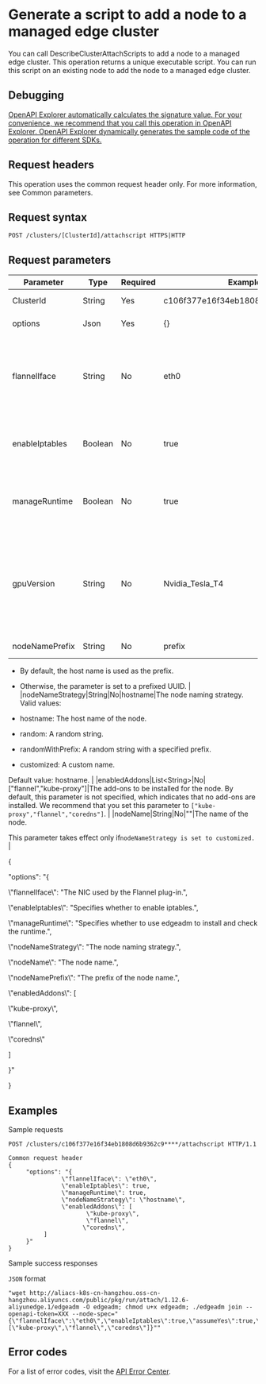 # Generate a script to add a node to a managed edge cluster

You can call DescribeClusterAttachScripts to add a node to a managed edge cluster. This operation returns a unique executable script. You can run this script on an existing node to add the node to a managed edge cluster.

## Debugging

[OpenAPI Explorer automatically calculates the signature value. For your convenience, we recommend that you call this operation in OpenAPI Explorer. OpenAPI Explorer dynamically generates the sample code of the operation for different SDKs.](https://api.aliyun.com/#product=CS&api=DescribeClusterAttachScripts&type=ROA&version=2015-12-15)

## Request headers

This operation uses the common request header only. For more information, see Common parameters.

## Request syntax

```
POST /clusters/[ClusterId]/attachscript HTTPS|HTTP
```

## Request parameters

|Parameter|Type|Required|Example|Description|
|---------|----|--------|-------|-----------|
|ClusterId|String|Yes|c106f377e16f34eb1808d6b9362c9\*\*\*\*|The ID of the cluster. |
|options|Json|Yes|\{\}|The node configurations. |
|flannelIface|String|No|eth0|The name of the network interface card \(NIC\) that is used by the Flannel plug-in. Default value: eth0. |
|enableIptables|Boolean|No|true|Specifies whether to enable iptables. Default value: true. |
|manageRuntime|Boolean|No|true|Specifies whether to use edgeadm to install and check the runtime. |
|gpuVersion|String|No|Nvidia\_Tesla\_T4|Specifies whether the node is a GPU node. By default, this parameter is not specified. Currently, Nvidia\_Tesla\_T4 is supported. |
|nodeNamePrefix|String|No|prefix|The prefix of the node name.

 -   By default, the host name is used as the prefix.
-   Otherwise, the parameter is set to a prefixed UUID. |
|nodeNameStrategy|String|No|hostname|The node naming strategy. Valid values:

 -   hostname: The host name of the node.
-   random: A random string.
-   randomWithPrefix: A random string with a specified prefix.
-   customized: A custom name.

 Default value: hostname. |
|enabledAddons|List<String\>|No|\["flannel","kube-proxy"\]|The add-ons to be installed for the node. By default, this parameter is not specified, which indicates that no add-ons are installed. We recommend that you set this parameter to `["kube-proxy","flannel","coredns"]`. |
|nodeName|String|No|""|The name of the node.

 This parameter takes effect only if`nodeNameStrategy is set to customized.` |

\{

"options": "\{

\\"flannelIface\\": "The NIC used by the Flannel plug-in.",

\\"enableIptables\\": "Specifies whether to enable iptables.",

\\"manageRuntime\\": "Specifies whether to use edgeadm to install and check the runtime.",

\\"nodeNameStrategy\\": "The node naming strategy.",

\\"nodeName\\": "The node name.",

\\"nodeNamePrefix\\": "The prefix of the node name.",

\\"enabledAddons\\": \[

\\"kube-proxy\\",

\\"flannel\\",

\\"coredns\\"

\]

\}"

\}

## Examples

Sample requests

```
POST /clusters/c106f377e16f34eb1808d6b9362c9****/attachscript HTTP/1.1

Common request header
{
     "options": "{
               \"flannelIface\": \"eth0\",
               \"enableIptables\": true,
               \"manageRuntime\": true,
               \"nodeNameStrategy\": \"hostname\",
               \"enabledAddons\": [
                      \"kube-proxy\",
                      \"flannel\",
                     \"coredns\",
          ]
     }"
}
```

Sample success responses

`JSON` format

```
"wget http://aliacs-k8s-cn-hangzhou.oss-cn-hangzhou.aliyuncs.com/public/pkg/run/attach/1.12.6-aliyunedge.1/edgeadm -O edgeadm; chmod u+x edgeadm; ./edgeadm join --openapi-token=XXX --node-spec="{\"flannelIface\":\"eth0\",\"enableIptables\":true,\"assumeYes\":true,\"manageRuntime\":true,\"nodeNameStrategy\":\"hostname\",\"enabledAddons\":[\"kube-proxy\",\"flannel\",\"coredns\"]}""
```

## Error codes

For a list of error codes, visit the [API Error Center](https://error-center.alibabacloud.com/status/product/CS).

